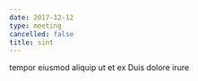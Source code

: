 ```yaml
---
date: 2017-12-12
type: meeting
cancelled: false
title: sint
---
```

tempor eiusmod aliquip ut et ex Duis dolore irure